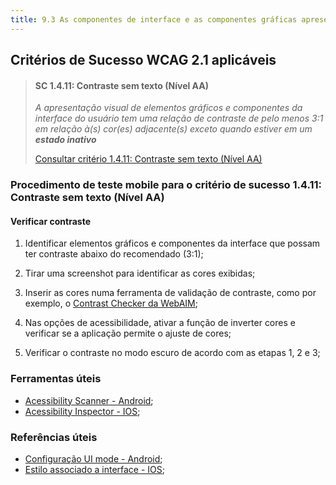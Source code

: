 ```yaml
---
title: 9.3 As componentes de interface e as componentes gráficas apresentam-se com um rácio de contraste de, no mínimo, 3 para 1
---
```


## Critérios de Sucesso WCAG 2.1 aplicáveis

> #### SC 1.4.11: Contraste sem texto (Nível AA)
>
> <em>A apresentação visual de elementos gráficos e componentes da interface do usuário tem uma relação de contraste de pelo menos 3:1 em relação à(s) cor(es) adjacente(s) exceto quando estiver em um **estado inativo**</em>
>
> [Consultar critério 1.4.11: Contraste sem texto (Nível AA)](https://www.w3.org/WAI/WCAG22/Understanding/non-text-contrast.html)


### Procedimento de teste mobile para o critério de sucesso 1.4.11: Contraste sem texto (Nível AA)

#### Verificar contraste
1) Identificar elementos gráficos e componentes da interface que possam ter contraste abaixo do recomendado (3:1);
2) Tirar uma screenshot para identificar as cores exibidas; 
3) Inserir as cores numa ferramenta de validação de contraste, como por exemplo, o [Contrast Checker da WebAIM](https://webaim.org/resources/contrastchecker/);

4) Nas opções de acessibilidade, ativar a função de inverter cores e verificar se a aplicação permite o ajuste de cores;
5) Verificar o contraste no modo escuro de acordo com as etapas 1, 2 e 3;

### Ferramentas úteis
- [Acessibility Scanner - Android](https://developer.android.com/guide/topics/ui/accessibility/testing#accessibility-scanner);
- [Acessibility Inspector - IOS](https://developer.apple.com/documentation/accessibility/accessibility-inspector);

### Referências úteis
- [Configuração UI mode - Android](https://developer.android.com/reference/android/content/res/Configuration#uiMode);
- [Estilo associado a interface - IOS](https://developer.apple.com/documentation/uikit/uitraitcollection/1651063-userinterfacestyle);










